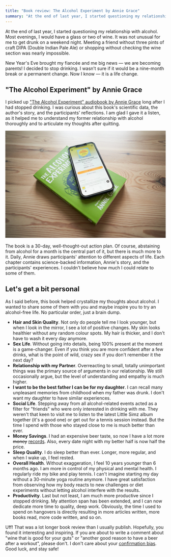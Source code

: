 ```yaml
---
title: "Book review: The Alcohol Experiment by Annie Grace"
summary: "At the end of last year, I started questioning my relationship with alcohol. I decided to stop drinking. I wasn’t sure if it would be a nine-month break or a permanent change. Now I know — it is a life change."
---
```


At the end of last year, I started questioning my relationship with alcohol. Most evenings, I would have a glass or two of wine. It was not unusual for me to get drunk on a weekend night. Meeting a friend without three pints of craft DIPA (Double Indian Pale Ale) or shopping without checking the wine section was nearly impossible.

New Year's Eve brought my fiancée and me big news — we are becoming parents! I decided to stop drinking. I wasn’t sure if it would be a nine-month break or a permanent change. Now I know — it is a life change.

## "The Alcohol Experiment" by Annie Grace

I picked up ["The Alcohol Experiment" audiobook by Annie Grace](https://www.goodreads.com/book/show/40712498-the-alcohol-experiment) long after I had stopped drinking. I was curious about this book's scientific data, the author's story, and the participants' reflections. I am glad I gave it a listen, as it helped me to understand my former relationship with alcohol thoroughly and to articulate my thoughts after quitting.

![Book "The Alcohol Experiment" by Annie Grace](2023-06-28-1.jpg)

The book is a 30-day, well-thought-out action plan. Of course, abstaining from alcohol for a month is the central part of it, but there is much more to it. Daily, Annie draws participants' attention to different aspects of life. Each chapter contains science-backed information, Annie's story, and the participants' experiences. I couldn't believe how much I could relate to some of them.

## Let's get a bit personal

As I said before, this book helped crystallize my thoughts about alcohol. I wanted to share some of them with you and maybe inspire you to try an alcohol-free life. No particular order, just a brain dump.

- **Hair and Skin Quality**. Not only do people tell me I look younger, but when I look in the mirror, I see a lot of positive changes. My skin looks healthier without any random colour spots. My hair is thicker, and I don't have to wash it every day anymore.
- **Sex Life**. Without going into details, being 100% present at the moment is a game-changer. Even if you think you are more confident after a few drinks, what is the point of wild, crazy sex if you don't remember it the next day?
- **Relationship with my Partner**. Overreacting to small, totally unimportant things was the primary source of arguments in our relationship. We still occasionally argue, but the level of understanding and empathy is much higher.
- **I want to be the best father I can be for my daughter**. I can recall many unpleasant memories from childhood when my father was drunk. I don't want my daughter to have similar experiences.
- **Social Life**. Stepping away from all alcohol-related events acted as a filter for "friends" who were only interested in drinking with me. They weren't that keen to visit me to listen to the latest Little Simz album together (it's a good one) or get out for a tennis session instead. But the time I spend with those who stayed close to me is much better than ever.
- **Money Savings**. I had an expensive beer taste, so now I have a lot more <del>money</del> [records](https://pawelgrzybek.com/music/). Also, every date night with my better half is now half the price.
- **Sleep Quality**. I do sleep better than ever. Longer, more regular, and when I wake up, I feel rested.
- **Overall Health**. Without exaggeration, I feel 10 years younger than 6 months ago. I am more in control of my physical and mental health. I regularly ride my bike and play tennis. I can't imagine starting my day without a 30-minute yoga routine anymore. I have great satisfaction from observing how my body reacts to new challenges or diet experiments without letting alcohol interfere with the results.
- **Productivity**. Last but not least, I am much more productive since I stopped drinking. My attention span has been extended, and I can now dedicate more time to quality, deep work. Obviously, the time I used to spend on hangovers is directly resulting in more articles written, more books read, more code written, and so on.

Uff! That was a lot longer book review than I usually publish. Hopefully, you found it interesting and inspiring. If you are about to write a comment about "wine that is good for your guts" or "another good reason to have a beer after a workout", please don't. I don't care about your [confirmation bias](https://en.wikipedia.org/wiki/Confirmation_bias). Good luck, and stay safe!
